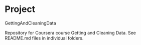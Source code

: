# Project
GettingAndCleaningData

Repository for Coursera course Getting and Cleaning Data. See README.md files in individual folders.
